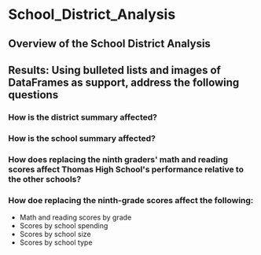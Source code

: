 # School_District_Analysis
## Overview of the School District Analysis
## Results: Using bulleted lists and images of DataFrames as support, address the following questions
### How is the district summary affected?
### How is the school summary affected?
### How does replacing the ninth graders' math and reading scores affect Thomas High School's performance relative to the other schools?
### How doe replacing the ninth-grade scores affect the following:
- Math and reading scores by grade
- Scores by school spending
- Scores by school size
- Scores by school type
